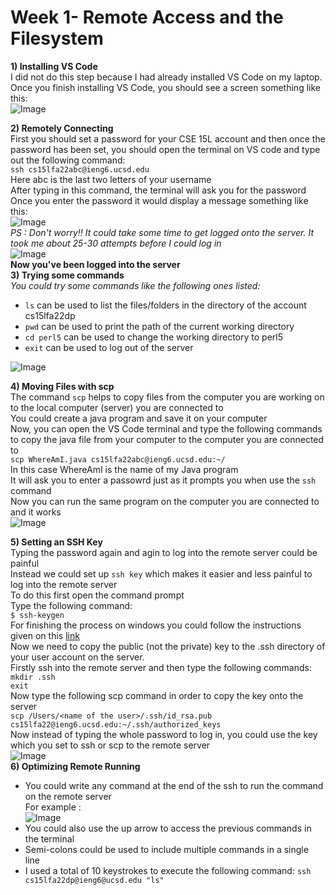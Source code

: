 # Week 1- Remote Access and the Filesystem
**1) Installing VS Code**\
I did not do this step because I had already installed VS Code on my laptop. Once you finish installing VS Code, you should see a screen something like this:\
![Image](https://cdn.discordapp.com/attachments/891952727641456661/1025561264975523880/unknown.png)



**2) Remotely Connecting**\
First you should set a password for your CSE 15L account and then once the password has been set, you should open the terminal on VS code and type out the following command:\
`ssh cs15lfa22abc@ieng6.ucsd.edu`\
Here abc is the last two letters of your username\
After typing in this command, the terminal will ask you for the password\
Once you enter the password it would display a message something like this:\
![Image](https://cdn.discordapp.com/attachments/891952727641456661/1025564997260157069/unknown.png)\
*PS : Don't worry!! It could take some time to get logged onto the server. It took me about 25-30 attempts before I could log in*\
![Image](https://cdn.discordapp.com/attachments/891952727641456661/1025565479638667345/unknown.png)\
**Now you've been logged into the server**\
**3) Trying some commands**\
*You could try some commands like the following ones listed:*
* `ls` can be used to list the files/folders in the directory of the account cs15lfa22dp
* `pwd` can be used to print the path of the current working directory
* `cd perl5` can be used to change the working directory to perl5
* `exit` can be used to log out of the server

![Image](https://media.discordapp.net/attachments/891952727641456661/1025567636349784104/unknown.png)

**4) Moving Files with scp**\
The command `scp` helps to copy files from the computer you are working on to the local computer (server) you are connected to\
You could create a java program and save it on your computer\
Now, you can open the VS Code terminal and type the following commands to copy the java file from your computer to the computer you are connected to\
`scp WhereAmI.java cs15lfa22abc@ieng6.ucsd.edu:~/`\
In this case WhereAmI is the name of my Java program\
It will ask you to enter a passowrd just as it prompts you when use the `ssh` command\
Now you can run the same program on the computer you are connected to and it works\
![Image](https://media.discordapp.net/attachments/891952727641456661/1025573333728759878/unknown.png)

**5) Setting an SSH Key**\
Typing the password again and agin to log into the remote server could be painful\
Instead we could set up `ssh key` which makes it easier and less painful to log into the remote server\
To do this first open the command prompt\
Type the following command:\
`$ ssh-keygen`\
For finishing the process on windows you could follow the instructions given on this [link](https://docs.microsoft.com/en-us/windows-server/administration/openssh/openssh_keymanagement#user-key-generation)\
Now we need to copy the public (not the private) key to the .ssh directory of your user account on the server.\
Firstly ssh into the remote server and then type the following commands:\
`mkdir .ssh`\
`exit`\
Now type the following scp command in order to copy the key onto the server\
`scp /Users/<name of the user>/.ssh/id_rsa.pub cs15lfa22@ieng6.ucsd.edu:~/.ssh/authorized_keys`\
Now instead of typing the whole password to log in, you could use the key which you set to ssh or scp to the remote server\
![Image](https://cdn.discordapp.com/attachments/891952727641456661/1025564997260157069/unknown.png)\
**6) Optimizing Remote Running**
* You could write any command at the end of the ssh to run the command on the remote server\
For example :\
![Image](https://cdn.discordapp.com/attachments/891952727641456661/1025588559106801724/unknown.png)
* You could also use the up arrow to access the previous commands in the terminal
* Semi-colons could be used to include multiple commands in a single line
* I used a total of 10 keystrokes to execute the following command:
`ssh cs15lfa22dp@ieng6@ucsd.edu "ls"`




